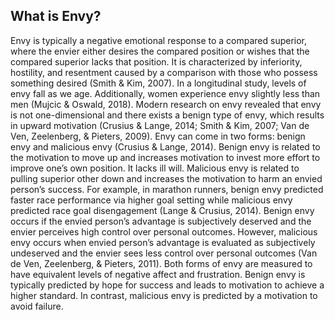 ## What is Envy?
Envy is typically a negative emotional response to a compared superior, where the envier either desires the compared position or wishes that the compared superior lacks that position. It is characterized by inferiority, hostility, and resentment caused by a comparison with those who possess something desired (Smith & Kim, 2007). In a longitudinal study, levels of envy fall as we age. Additionally, women experience envy slightly less than men (Mujcic & Oswald, 2018).
Modern research on envy revealed that envy is not one-dimensional and there exists a benign type of envy, which results in upward motivation (Crusius & Lange, 2014; Smith & Kim, 2007; Van de Ven, Zeelenberg, & Pieters, 2009). Envy can come in two forms: benign envy and malicious envy (Crusius & Lange, 2014). Benign envy is related to the motivation to move up and increases motivation to invest more effort to improve one’s own position. It lacks ill will. Malicious envy is related to pulling superior other down and increases the motivation to harm an envied person’s success. For example, in marathon runners, benign envy predicted faster race performance via higher goal setting while malicious envy predicted race goal disengagement (Lange & Crusius, 2014).
Benign envy occurs if the envied person’s advantage is subjectively deserved and the envier perceives high control over personal outcomes. However, malicious envy occurs when envied person’s advantage is evaluated as subjectively undeserved and the envier sees less control over personal outcomes (Van de Ven, Zeelenberg, & Pieters, 2011). Both forms of envy are measured to have equivalent levels of negative affect and frustration. Benign envy is typically predicted by hope for success and leads to motivation to achieve a higher standard.  In contrast, malicious envy is predicted by a motivation to avoid failure.
